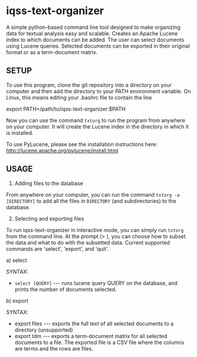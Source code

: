 iqss-text-organizer
===================

A simple python-based command line tool designed to make organizing data for textual analysis easy and scalable. Creates
an Apache Lucene index to which documents can be added. The user can select documents using Lucene queries. Selected 
documents can be exported in their original format or as a term-document matrix.

SETUP
----------

To use this program, clone the git repository into a directory on your computer and then add the directory to your PATH environment variable. On Linux, this means editing your .bashrc file to contain the line 

export PATH=/path/to/iqss-text-organizer:$PATH

Now you can use the command `txtorg` to run the program from anywhere on your computer. It will create the Lucene index in the directory in which it is installed.

To use PyLucene, please see the installation instructions here:
http://lucene.apache.org/pylucene/install.html

USAGE
-----------

1. Adding files to the database

From anywhere on your computer, you can run the command `txtorg -a [DIRECTORY]` to add all the files in `DIRECTORY` (and subdirectories) to the database. 

2. Selecting and exporting files

To run iqss-text-organizer in interactive mode, you can simply run `txtorg` from the command line. At the prompt (> ), you can choose how to subset the data and what to do with the subsetted data. Current supported commands are 'select', 'export', and 'quit'.

a) select

SYNTAX:
* `select [QUERY]` --- runs lucene query QUERY on the database, and prints the number of documents selected.

b) export

SYNTAX:
* export files --- exports the full text of all selected documents to a directory (unsupported)
* export tdm --- exports a term-document matrix for all selected documents to a file. The exported file is a CSV file where the columns are terms and the rows are files.
